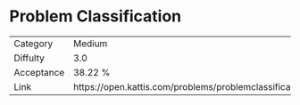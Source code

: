 # Problem Classification

<table>
    <tr>
        <td>Category</td>
        <td>Medium</td>
    </tr>
    <tr>
        <td>Diffulty</td>
        <td>3.0</td>
    </tr>
    <tr>
        <td>Acceptance</td>
        <td>38.22 %</td>
    </tr>
    <tr>
        <td>Link</td>
        <td>https://open.kattis.com/problems/problemclassification</td>
    </tr>
</table>